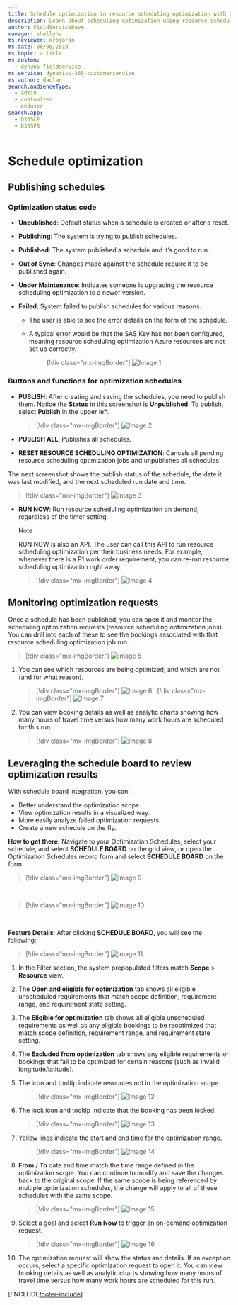 ```yaml
---
title: Schedule optimization in resource scheduling optimization with Dynamics 365 Field Service
description: Learn about scheduling optimization using resource scheduling optimization with Dynamics 365 Field Service
author: FieldServiceDave
manager: shellyha
ms.reviewer: krbjoran
ms.date: 06/08/2018
ms.topic: article
ms.custom: 
  - dyn365-fieldservice
ms.service: dynamics-365-customerservice
ms.author: daclar
search.audienceType: 
  - admin
  - customizer
  - enduser
search.app: 
  - D365CE
  - D365FS
---
```


# Schedule optimization

## Publishing schedules

### Optimization status code 

- **Unpublished**: Default status when a schedule is created or after a reset.

- **Publishing**: The system is trying to publish schedules.

- **Published**: The system published a schedule and it’s good to run.

- **Out of Sync**: Changes made against the schedule require it to be
    published again.

- **Under Maintenance**: Indicates someone is upgrading the resource scheduling optimization to a newer
    version.

- **Failed**: System failed to publish schedules for various reasons.

    - The user is able to see the error details on the form of the schedule.

    - A typical error would be that the SAS Key has not been configured,
        meaning resource scheduling optimization Azure resources are not set up correctly.

      > [!div class="mx-imgBorder"]
      > ![Image 1](media/6e42a1e32814b0bb5fd4e39134c5b5a1.png)

### Buttons and functions for optimization schedules 

- **PUBLISH**: After creating and saving the schedules, you need to publish
    them. Notice the **Status** in this screenshot is **Unpublished**. To
    publish, select **Publish** in the upper left.

    > [!div class="mx-imgBorder"]
    > ![Image 2](media/bbe38ac8b3f58d5e4efa2ba02569aedd.png)

- **PUBLISH ALL**: Publishes all schedules.

- **RESET RESOURCE SCHEDULING OPTIMIZATION**: Cancels all pending resource scheduling optimization jobs and
    unpublishes all schedules.

The next screenshot shows the publish status of the schedule, the date it was last modified, and the next scheduled run date and time.

> [!div class="mx-imgBorder"]
> ![Image 3](media/23236bac372efcec3f509581b6eeb026.png)

- **RUN NOW**: Run resource scheduling optimization on demand, regardless of the timer setting.

  > [!NOTE]
  > RUN NOW is also an API. The user can call this API to run resource scheduling optimization per their business needs. For example, whenever there is a P1 work order requirement, you can re-run resource scheduling optimization right away.

  > [!div class="mx-imgBorder"]
  > ![Image 4](media/aca2f6dd56b36554da71ec18db377610.png)

## Monitoring optimization requests

Once a schedule has been published, you can open it and monitor the scheduling optimization requests (resource scheduling optimization jobs). You can drill into each of these to see the bookings associated with that resource scheduling optimization job run.

> [!div class="mx-imgBorder"]
> ![Image 5](media/98f6a265bb86b85773c06dcb989447f1.png)

1. You can see which resources are being optimized, and which are not (and for
    what reason).  
    
    > [!div class="mx-imgBorder"]
    > ![Image 6](media/6de4990e642d4562abf53d7d7c611ae4.png)
 
    > [!div class="mx-imgBorder"]
    > ![Image 7](media/1df29d0660d6ec43db91d6225ebed17a.png)

2. You can view booking details as well as analytic charts showing how many
    hours of travel time versus how many work hours are scheduled for this run.

    > [!div class="mx-imgBorder"]
    > ![Image 8](media/90184c1cc8f19a3d3bb9aeea31eed69d.png)

## Leveraging the schedule board to review optimization results 

With schedule board integration, you can:

- Better understand the optimization scope.
- View optimization results in a visualized way.
- More easily analyze failed optimization requests.
- Create a new schedule on the fly.

**How to get there:** Navigate to your Optimization Schedules, select your schedule, and select **SCHEDULE BOARD** on the grid view, or open the Optimization Schedules record form and select **SCHEDULE BOARD** on the form.

> [!div class="mx-imgBorder"]
> ![Image 9](media/c7f68e46401aff45535576fb1176baf7.png)

</br>

> [!div class="mx-imgBorder"]
> ![Image 10](media/0cf8f7f1138f3f06eed053bb175a2412.png)

</br>

**Feature Details**: After clicking **SCHEDULE BOARD**, you will see the
following:

> [!div class="mx-imgBorder"]
> ![Image 11](media/103235c890fd2d8b65bf7ab21e067400.png)

1. In the Filter section, the system prepopulated filters match **Scope** \>
    **Resource** view.

2. The **Open and eligible for optimization** tab shows all eligible
    unscheduled requirements that match scope definition, requirement range, and
    requirement state setting.

3. The **Eligible for optimization** tab shows all eligible unscheduled
    requirements as well as any eligible bookings to be reoptimized that match
    scope definition, requirement range, and requirement state setting.

4. The **Excluded from optimization** tab shows any eligible requirements or
    bookings that fail to be optimized for certain reasons (such as invalid
    longitude/latitude).

5. The icon and tooltip indicate resources not in the optimization scope.

    > [!div class="mx-imgBorder"]
    > ![Image 12](media/788cb6d9aafe0054cc7f80104b1c9118.png)

6. The lock icon and tooltip indicate that the booking has been locked.

    > [!div class="mx-imgBorder"]
    > ![Image 13](media/bc24e45a8cb7c5b1abbe5bcf1dc9582c.png)

7. Yellow lines indicate the start and end time for the optimization range.

    > [!div class="mx-imgBorder"]
    > ![Image 14](media/9d7bade5e07d6be6a9de9eb71f0767fb.png)

8. **From** / **To** date and time match the time range defined in the
    optimization scope. You can continue to modify and save the changes back to
    the original scope. If the same scope is being referenced by multiple
    optimization schedules, the change will apply to all of these schedules with
    the same scope.

    > [!div class="mx-imgBorder"]
    > ![Image 15](media/bb08f80f5a17873c061505d0f5b805cd.png)

9. Select a goal and select **Run Now** to trigger an on-demand optimization
    request.

    > [!div class="mx-imgBorder"]
    > ![Image 16](media/2a968cbadafd96d1881d1e01053b8680.png)

10. The optimization request will show the status and details. If an exception
    occurs, select a specific optimization request to open it. You can view
    booking details as well as analytic charts showing how many hours of travel
    time versus how many work hours are scheduled for this run.



[!INCLUDE[footer-include](../includes/footer-banner.md)]